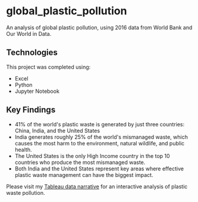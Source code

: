 # global_plastic_pollution
An analysis of global plastic pollution, using 2016 data from World Bank and Our World in Data.

## Technologies
This project was completed using:
* Excel
* Python
* Jupyter Notebook

## Key Findings
* 41% of the world's plastic waste is generated by just three countries: China, India, and the United States
* India generates roughly 25% of the world's mismanaged waste, which causes the most harm to the environment, natural wildlife, and public health.
* The United States is the only High Income country in the top 10 countries who produce the most mismanaged waste.
* Both India and the United States represent key areas where effective plastic waste management can have the biggest impact.


Please visit my [Tableau data narrative](https://public.tableau.com/app/profile/beccab/viz/OurPlasticProblem_16257012653080/OurPlasticProblem) for an interactive analysis of plastic waste pollution.
